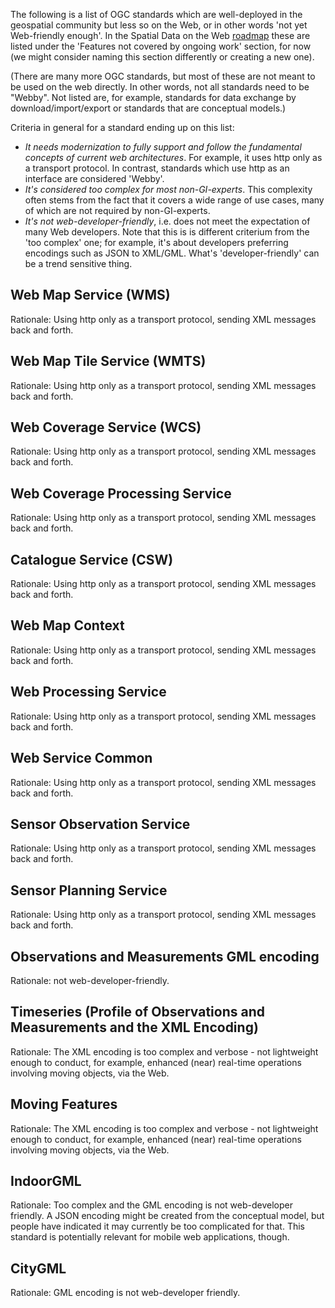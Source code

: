 The following is a list of OGC standards which are well-deployed in the geospatial community but less so on the Web, or in other words 'not yet Web-friendly enough'. In the Spatial Data on the Web [roadmap][2] these are listed under the 'Features not covered by ongoing work' section, for now (we might consider naming this section differently or creating a new one). 

(There are many more OGC standards, but most of these are not meant to be used on the web directly. In other words, not all standards need to be "Webby". Not listed are, for example, standards for data exchange by download/import/export or standards that are conceptual models.)  

Criteria in general for a standard ending up on this list: 
- *It needs modernization to fully support and follow the fundamental concepts of current web architectures*. For example, it uses http only as a transport protocol. In contrast, standards which use http as an interface are considered 'Webby'.
- *It's considered too complex for most non-GI-experts*. This complexity often stems from the fact that it covers a wide range of use cases, many of which are not required by non-GI-experts. 
- *It's not web-developer-friendly*, i.e. does not meet the expectation of many Web developers. Note that this is is different criterium from the 'too complex' one; for example, it's about developers preferring encodings such as JSON to XML/GML. What's 'developer-friendly' can be a trend sensitive thing.

## Web Map Service (WMS)
Rationale: Using http only as a transport protocol, sending XML messages back and forth.

## Web Map Tile Service (WMTS)
Rationale: Using http only as a transport protocol, sending XML messages back and forth.

## Web Coverage Service (WCS)
Rationale: Using http only as a transport protocol, sending XML messages back and forth.

## Web Coverage Processing Service
Rationale: Using http only as a transport protocol, sending XML messages back and forth.

## Catalogue Service (CSW)
Rationale: Using http only as a transport protocol, sending XML messages back and forth.  

## Web Map Context
Rationale: Using http only as a transport protocol, sending XML messages back and forth.

## Web Processing Service
Rationale: Using http only as a transport protocol, sending XML messages back and forth.

## Web Service Common
Rationale: Using http only as a transport protocol, sending XML messages back and forth.

## Sensor Observation Service
Rationale: Using http only as a transport protocol, sending XML messages back and forth.

## Sensor Planning Service
Rationale: Using http only as a transport protocol, sending XML messages back and forth.

## Observations and Measurements GML encoding
Rationale: not web-developer-friendly. 

## Timeseries (Profile of Observations and Measurements and the XML Encoding)
Rationale: The XML encoding is too complex and verbose - not lightweight enough to conduct, for example, enhanced (near) real-time operations involving moving objects, via the Web.

## Moving Features
Rationale: The XML encoding is too complex and verbose - not lightweight enough to conduct, for example, enhanced (near) real-time operations involving moving objects, via the Web.

## IndoorGML
Rationale: Too complex and the GML encoding is not web-developer friendly. A JSON encoding might be created from the conceptual model, but people have indicated it may currently be too complicated for that. This standard is potentially relevant for mobile web applications, though.

## CityGML
Rationale: GML encoding is not web-developer friendly.
  
[1]: https://www.w3.org/TR/webarch/
[2]: https://w3c.github.io/web-roadmaps/sdw/
